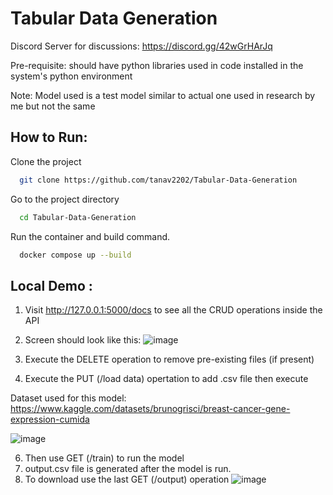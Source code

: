# Tabular Data Generation

Discord Server for discussions: https://discord.gg/42wGrHArJq

Pre-requisite: should have python libraries used in code installed in the system's python environment

Note: Model used is a test model similar to actual one used in research by me but not the same

## How to Run:

Clone the project

```bash
  git clone https://github.com/tanav2202/Tabular-Data-Generation
```

Go to the project directory

```bash
  cd Tabular-Data-Generation
```

Run the container and build command.

```bash
  docker compose up --build
```

## Local Demo : 

1. Visit http://127.0.0.1:5000/docs to see all the CRUD operations inside the API
3. Screen should look like this:
![image](https://user-images.githubusercontent.com/78900552/182476735-f190571b-8d0e-4762-8998-55f7d310ac89.png)

4. Execute the DELETE operation to remove pre-existing files (if present)
5. Execute the PUT (/load data) opertation to add .csv file then execute

Dataset used for this model: https://www.kaggle.com/datasets/brunogrisci/breast-cancer-gene-expression-cumida

![image](https://user-images.githubusercontent.com/78900552/182476975-3102256b-f4be-442f-9987-1ed2f72160b3.png)

6. Then use GET (/train) to run the model
7. output.csv file is generated after the model is run. 
8. To download use the last GET (/output) operation
![image](https://user-images.githubusercontent.com/78900552/182477518-dd586e27-8de8-4f1a-bf41-91bd6c838ee2.png)

